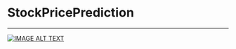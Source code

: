 # StockPricePrediction
---
[![IMAGE ALT TEXT](http://img.youtube.com/vi/IGdC9riMAtk/0.jpg)](https://youtu.be/IGdC9riMAtk "Kann künstliche Intelligenz Aktienkurse vorhersagen? Kurz & Einfach erklärt!")
